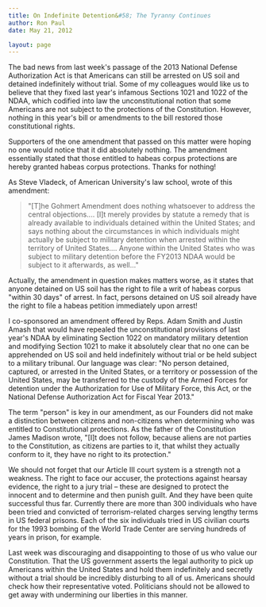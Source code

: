 ```yaml
---
title: On Indefinite Detention&#58; The Tyranny Continues
author: Ron Paul
date: May 21, 2012

layout: page
---
```


The bad news from last week's passage of the 2013 National Defense
Authorization Act is that Americans can still be arrested on US soil and
detained indefinitely without trial. Some of my colleagues would like us
to believe that they fixed last year's infamous Sections 1021 and 1022
of the NDAA, which codified into law the unconstitutional notion that
some Americans are not subject to the protections of the Constitution.
However, nothing in this year's bill or amendments to the bill restored
those constitutional rights.

Supporters of the one amendment that passed on this matter were hoping
no one would notice that it did absolutely nothing. The amendment
essentially stated that those entitled to habeas corpus protections are
hereby granted habeas corpus protections. Thanks for nothing!

As Steve Vladeck, of American University's law school, wrote of this
amendment:

> "[T]he Gohmert Amendment does nothing whatsoever to address the central objections.... [I]t merely provides by statute a remedy that is already available to individuals detained within the United States; and says nothing about the circumstances in which individuals might actually be subject to military detention when arrested within the territory of United States.... Anyone within the United States who was subject to military detention before the FY2013 NDAA would be subject to it afterwards, as well..."

Actually, the amendment in question makes matters worse, as it states
that anyone detained on US soil has the right to file a writ of habeas
corpus "within 30 days" of arrest. In fact, persons detained on US soil
already have the right to file a habeas petition immediately upon
arrest!

I co-sponsored an amendment offered by Reps. Adam Smith and  Justin
Amash that would have repealed the unconstitutional provisions of last
year's NDAA by eliminating Section 1022 on mandatory military detention
and modifying Section 1021 to make it absolutely clear that no one can
be apprehended on US soil and held indefinitely without trial or be held
subject to a military tribunal. Our language was clear: "No person
detained, captured, or arrested in the United States, or a territory or
possession of the United States, may be transferred to the custody of
the Armed Forces for detention under the Authorization for Use of
Military Force, this Act, or the National Defense Authorization Act for
Fiscal Year 2013."

The term "person" is key in our amendment, as our Founders did not make
a distinction between citizens and non-citizens when determining who was
entitled to Constitutional protections. As the father of the
Constitution James Madison wrote, "[I]t does not follow, because aliens
are not parties to the Constitution, as citizens are parties to it, that
whilst they actually conform to it, they have no right to its
protection."

We should not forget that our Article III court system is a strength not
a weakness. The right to face our accuser, the protections against
hearsay evidence, the right to a jury trial – these are designed to
protect the innocent and to determine and then punish guilt. And they
have been quite successful thus far. Currently there are more than 300
individuals who have been tried and convicted of terrorism-related
charges serving lengthy terms in US federal prisons. Each of the six
individuals tried in US civilian courts for the 1993 bombing of the
World Trade Center are serving hundreds of years in prison, for example.

Last week was discouraging and disappointing to those of us who value
our Constitution. That the US government asserts the legal authority to
pick up Americans within the United States and hold them indefinitely
and secretly without a trial should be incredibly disturbing to all of
us. Americans should check how their representative voted. Politicians
should not be allowed to get away with undermining our liberties in this
manner.
